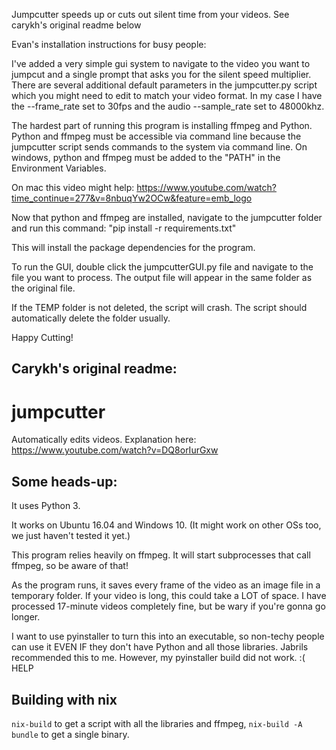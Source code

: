Jumpcutter speeds up or cuts out silent time from your videos.
See carykh's original readme below

Evan's installation instructions for busy people:

I've added a very simple gui system to navigate to the video you want to jumpcut and a single prompt that asks you for the silent speed multiplier. There are several additional default parameters in the jumpcutter.py script which you might need to edit to match your video format. In my case I have the --frame_rate set to 30fps and the audio --sample_rate set to 48000khz.

The hardest part of running this program is installing ffmpeg and Python. Python and ffmpeg must be accessible via command line because the jumpcutter script sends commands to the system via command line. On windows, python and ffmpeg must be added to the "PATH" in the Environment Variables.

On mac this video might help: https://www.youtube.com/watch?time_continue=277&v=8nbuqYw2OCw&feature=emb_logo

Now that python and ffmpeg are installed, navigate to the jumpcutter folder and run this command: "pip install -r requirements.txt"

This will install the package dependencies for the program.

To run the GUI, double click the jumpcutterGUI.py file and navigate to the file you want to process. The output file will appear in the same folder as the original file.

If the TEMP folder is not deleted, the script will crash. The script should automatically delete the folder usually.

Happy Cutting!

Carykh's original readme:
----------------------------------------------------------------------------------
# jumpcutter
Automatically edits videos. Explanation here: https://www.youtube.com/watch?v=DQ8orIurGxw

## Some heads-up:

It uses Python 3.

It works on Ubuntu 16.04 and Windows 10. (It might work on other OSs too, we just haven't tested it yet.)

This program relies heavily on ffmpeg. It will start subprocesses that call ffmpeg, so be aware of that!

As the program runs, it saves every frame of the video as an image file in a
temporary folder. If your video is long, this could take a LOT of space.
I have processed 17-minute videos completely fine, but be wary if you're gonna go longer.

I want to use pyinstaller to turn this into an executable, so non-techy people
can use it EVEN IF they don't have Python and all those libraries. Jabrils 
recommended this to me. However, my pyinstaller build did not work. :( HELP

## Building with nix
`nix-build` to get a script with all the libraries and ffmpeg, `nix-build -A bundle` to get a single binary.
